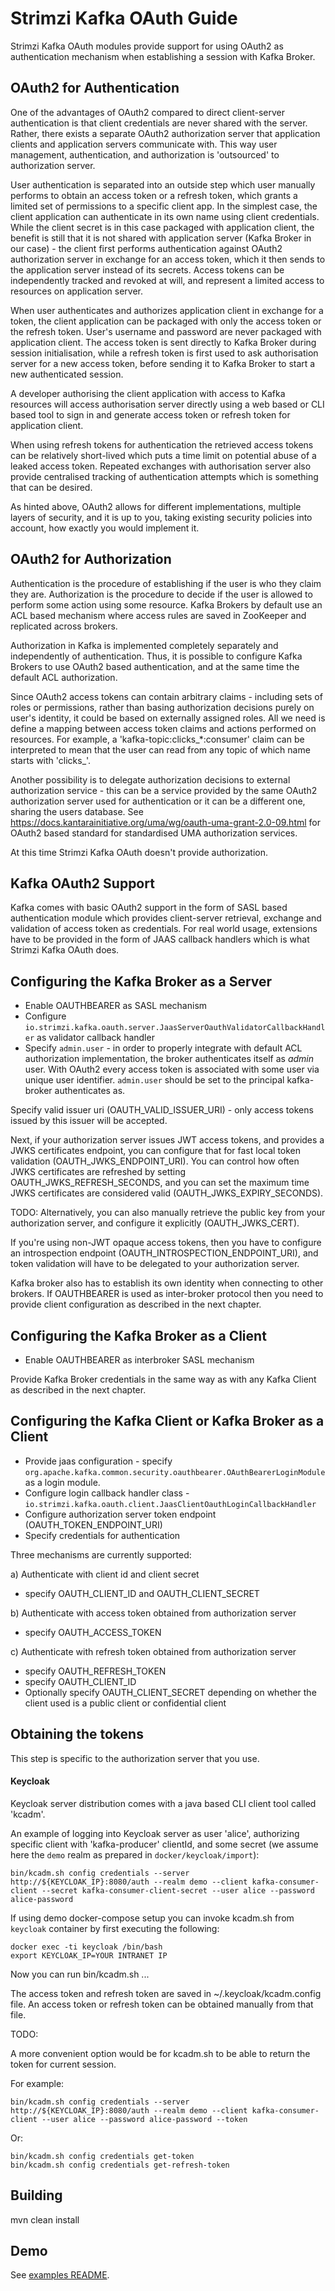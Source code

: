 Strimzi Kafka OAuth Guide
=========================


Strimzi Kafka OAuth modules provide support for using OAuth2 as authentication mechanism when establishing a session with Kafka Broker.


OAuth2 for Authentication
-------------------------

One of the advantages of OAuth2 compared to direct client-server authentication is that client credentials are never shared with the server. Rather, 
there exists a separate OAuth2 authorization server that application clients and application servers communicate with. This way user management, 
authentication, and authorization is 'outsourced' to authorization server.  

User authentication is separated into an outside step which user manually performs to obtain an access token or a refresh token, which grants a 
limited set of permissions to a specific client app. In the simplest case, the client application can authenticate in its own name using client 
credentials. While the client secret is in this case packaged with application client, the benefit is still that it is not shared with application 
server (Kafka Broker in our case) - the client first performs authentication against OAuth2 authorization server in exchange for an access token, 
which it then sends to the application server instead of its secrets. Access tokens can be independently tracked and revoked at will, and represent a 
limited access to resources on application server.

When user authenticates and authorizes application client in exchange for a token, the client application can be packaged with only the access token
or the refresh token. User's username and password are never packaged with application client. The access token is sent directly to Kafka Broker 
during session initialisation, while a refresh token is first used to ask authorisation server for a new access token, before sending it to Kafka 
Broker to start a new authenticated session.

A developer authorising the client application with access to Kafka resources will access authorisation server directly using a web 
based or CLI based tool to sign in and generate access token or refresh token for application client.


When using refresh tokens for authentication the retrieved access tokens can be relatively short-lived which puts a time limit on potential abuse 
of a leaked access token. Repeated exchanges with authorisation server also provide centralised tracking of authentication attempts which is 
something that can be desired.

As hinted above, OAuth2 allows for different implementations, multiple layers of security, and it is up to you, taking existing security policies 
into account, how exactly you would implement it.


OAuth2 for Authorization
------------------------
Authentication is the procedure of establishing if the user is who they claim they are. Authorization is the procedure to decide if the user is 
allowed to perform some action using some resource. Kafka Brokers by default use an ACL based mechanism where access rules are saved in ZooKeeper 
and replicated across brokers. 

Authorization in Kafka is implemented completely separately and independently of authentication. Thus, it is possible to configure Kafka Brokers 
to use OAuth2 based authentication, and at the same time the default ACL authorization. 

Since OAuth2 access tokens can contain arbitrary claims - including sets of roles or permissions, rather than basing authorization decisions purely 
on user's identity, it could be based on externally assigned roles. All we need is define a mapping between access token claims and actions performed 
on resources. For example, a 'kafka-topic:clicks_*:consumer' claim can be interpreted to mean that the user can read from any topic of which name 
starts with 'clicks_'.

Another possibility is to delegate authorization decisions to external authorization service - this can be a service provided by the same 
OAuth2 authorization server used for authentication or it can be a different one, sharing the users database. 
See https://docs.kantarainitiative.org/uma/wg/oauth-uma-grant-2.0-09.html for OAuth2 based standard for standardised UMA authorization services.

At this time Strimzi Kafka OAuth doesn't provide authorization.



Kafka OAuth2 Support
--------------------
Kafka comes with basic OAuth2 support in the form of SASL based authentication module which provides client-server retrieval, exchange and validation 
of access token as credentials. For real world usage, extensions have to be provided in the form of JAAS callback handlers which is what Strimzi Kafka 
OAuth does.


Configuring the Kafka Broker as a Server
----------------------------------------
- Enable OAUTHBEARER as SASL mechanism
- Configure `io.strimzi.kafka.oauth.server.JaasServerOauthValidatorCallbackHandler` as validator callback handler
- Specify `admin.user` - in order to properly integrate with default ACL authorization implementation, the broker authenticates itself as _admin_ user.
With OAuth2 every access token is associated with some user via unique user identifier. `admin.user` should be set to the principal kafka-broker 
authenticates as. 

Specify valid issuer uri (OAUTH_VALID_ISSUER_URI) - only access tokens issued by this issuer will be accepted.

Next, if your authorization server issues JWT access tokens, and provides a JWKS certificates endpoint, you can configure that for fast local token 
validation (OAUTH_JWKS_ENDPOINT_URI). You can control how often JWKS certificates are refreshed by setting OAUTH_JWKS_REFRESH_SECONDS, and you can set
the maximum time JWKS certificates are considered valid (OAUTH_JWKS_EXPIRY_SECONDS).

TODO: Alternatively, you can also manually retrieve the public key from your authorization server, and configure it explicitly (OAUTH_JWKS_CERT).


If you're using non-JWT opaque access tokens, then you have to configure an introspection endpoint (OAUTH_INTROSPECTION_ENDPOINT_URI), and token 
validation will have to be delegated to your authorization server.

Kafka broker also has to establish its own identity when connecting to other brokers. If OAUTHBEARER is used as inter-broker protocol then you need
to provide client configuration as described in the next chapter.


Configuring the Kafka Broker as a Client
----------------------------------------
- Enable OAUTHBEARER as interbroker SASL mechanism

Provide Kafka Broker credentials in the same way as with any Kafka Client as described in the next chapter.


Configuring the Kafka Client or Kafka Broker as a Client
--------------------------------------------------------
- Provide jaas configuration - specify `org.apache.kafka.common.security.oauthbearer.OAuthBearerLoginModule` as a login module.
- Configure login callback handler class - `io.strimzi.kafka.oauth.client.JaasClientOauthLoginCallbackHandler`
- Configure authorization server token endpoint (OAUTH_TOKEN_ENDPOINT_URI)
- Specify credentials for authentication

Three mechanisms are currently supported:

a) Authenticate with client id and client secret
  - specify OAUTH_CLIENT_ID and OAUTH_CLIENT_SECRET
  
b) Authenticate with access token obtained from authorization server 
  - specify OAUTH_ACCESS_TOKEN

c) Authenticate with refresh token obtained from authorization server
  - specify OAUTH_REFRESH_TOKEN
  - specify OAUTH_CLIENT_ID
  - Optionally specify OAUTH_CLIENT_SECRET depending on whether the client used is a public client or confidential client



Obtaining the tokens
--------------------

This step is specific to the authorization server that you use. 

#### Keycloak


Keycloak server distribution comes with a java based CLI client tool called 'kcadm'.

An example of logging into Keycloak server as user 'alice', authorizing specific client with 'kafka-producer' clientId, and some secret (we assume 
here the `demo` realm as prepared in `docker/keycloak/import`):


    bin/kcadm.sh config credentials --server http://${KEYCLOAK_IP}:8080/auth --realm demo --client kafka-consumer-client --secret kafka-consumer-client-secret --user alice --password alice-password

If using demo docker-compose setup you can invoke kcadm.sh from `keycloak` container by first executing the following:

    docker exec -ti keycloak /bin/bash
    export KEYCLOAK_IP=YOUR INTRANET IP
    
Now you can run bin/kcadm.sh ...

The access token and refresh token are saved in ~/.keycloak/kcadm.config file. An access token or refresh token can be obtained manually from that file.


TODO:

A more convenient option would be for kcadm.sh to be able to return the token for current session.

For example:

    bin/kcadm.sh config credentials --server http://${KEYCLOAK_IP}:8080/auth --realm demo --client kafka-consumer-client --user alice --password alice-password --token


Or:

    bin/kcadm.sh config credentials get-token
    bin/kcadm.sh config credentials get-refresh-token




Building
--------

mvn clean install


Demo
----

See [examples README](examples/README.md).